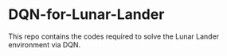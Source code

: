# DQN-for-Lunar-Lander
This repo contains the codes required to solve the Lunar Lander environment via DQN.
